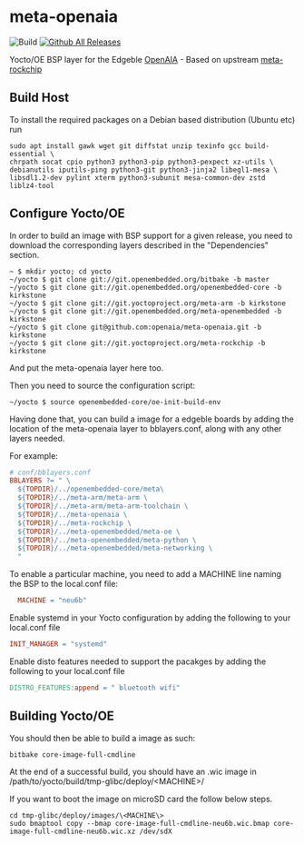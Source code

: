 # meta-openaia

![Build](https://github.com/edgeble/meta-openaia/actions/workflows/neu2a-v2-kirkstone.yml/badge.svg)
[![Github All Releases](https://img.shields.io/github/downloads/atom/atom/total.svg?style=flat)](https://github.com/edgeble/meta-openaia/releases)

Yocto/OE BSP layer for the Edgeble [OpenAIA](https://www.openaia.io) - Based on upstream [meta-rockchip](https://git.yoctoproject.org/meta-rockchip)

## Build Host
To install the required packages on a Debian based distribution (Ubuntu etc) run

```
sudo apt install gawk wget git diffstat unzip texinfo gcc build-essential \
chrpath socat cpio python3 python3-pip python3-pexpect xz-utils \
debianutils iputils-ping python3-git python3-jinja2 libegl1-mesa \
libsdl1.2-dev pylint xterm python3-subunit mesa-common-dev zstd liblz4-tool
```

## Configure Yocto/OE

In order to build an image with BSP support for a given release, you need to download the corresponding layers described in the "Dependencies" section.

```shell
~ $ mkdir yocto; cd yocto
~/yocto $ git clone git://git.openembedded.org/bitbake -b master
~/yocto $ git clone git://git.openembedded.org/openembedded-core -b kirkstone
~/yocto $ git clone git://git.yoctoproject.org/meta-arm -b kirkstone
~/yocto $ git clone git://git.openembedded.org/meta-openembedded -b kirkstone
~/yocto $ git clone git@github.com:openaia/meta-openaia.git -b kirkstone
~/yocto $ git clone git://git.yoctoproject.org/meta-rockchip -b kirkstone
```

And put the meta-openaia layer here too.

Then you need to source the configuration script:

```shell
~/yocto $ source openembedded-core/oe-init-build-env
```

Having done that, you can build a image for a edgeble boards by adding the location of the meta-openaia layer to bblayers.conf, along with any other layers needed.

For example:

```makefile
# conf/bblayers.conf
BBLAYERS ?= " \
  ${TOPDIR}/../openembedded-core/meta\
  ${TOPDIR}/../meta-arm/meta-arm \
  ${TOPDIR}/../meta-arm/meta-arm-toolchain \
  ${TOPDIR}/../meta-openaia \
  ${TOPDIR}/../meta-rockchip \
  ${TOPDIR}/../meta-openembedded/meta-oe \
  ${TOPDIR}/../meta-openembedded/meta-python \
  ${TOPDIR}/../meta-openembedded/meta-networking \
  "
```

To enable a particular machine, you need to add a MACHINE line naming the BSP to the local.conf file:

```makefile
  MACHINE = "neu6b"
```

Enable systemd in your Yocto configuration by adding the following to your local.conf file

```makefile
INIT_MANAGER = "systemd"
```

Enable disto features needed to support the pacakges by adding the following to your local.conf file

```makefile
DISTRO_FEATURES:append = " bluetooth wifi"
```

## Building Yocto/OE

You should then be able to build a image as such:

```shell
bitbake core-image-full-cmdline
```

At the end of a successful build, you should have an .wic image in /path/to/yocto/build/tmp-glibc/deploy/\<MACHINE\>/

If you want to boot the image on microSD card the follow below steps.

```shell
cd tmp-glibc/deploy/images/\<MACHINE\>
sudo bmaptool copy --bmap core-image-full-cmdline-neu6b.wic.bmap core-image-full-cmdline-neu6b.wic.xz /dev/sdX
```
